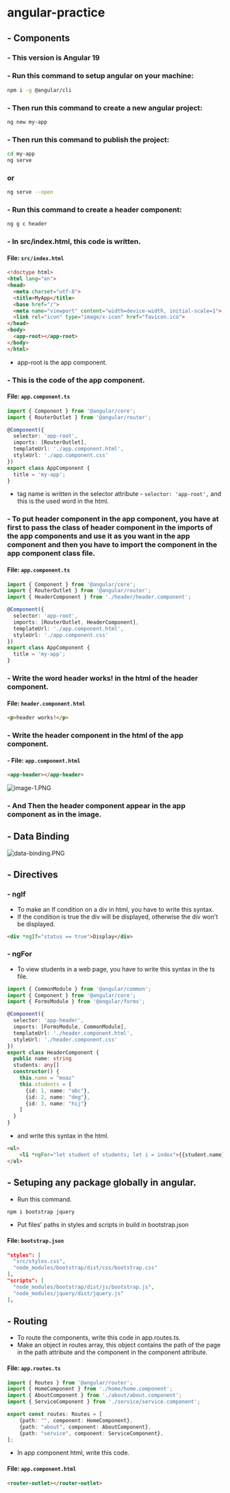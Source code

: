 # angular-practice

## - Components

### - This version is Angular 19
### - Run this command to setup angular on your machine:

```bash
npm i -g @angular/cli
```
### - Then run this command to create a new angular project: 
```bash
ng new my-app
```
### - Then run this command to publish the project:
```bash
cd my-app
ng serve
```
### or
```bash
ng serve --open
```

### - Run this command to create a header component:
```bash
ng g c header
```

### - In src/index.html, this code is written.
#### File: `src/index.html`
```html
<!doctype html>
<html lang="en">
<head>
  <meta charset="utf-8">
  <title>MyApp</title>
  <base href="/">
  <meta name="viewport" content="width=device-width, initial-scale=1">
  <link rel="icon" type="image/x-icon" href="favicon.ico">
</head>
<body>
  <app-root></app-root>
</body>
</html>
```

- app-root is the app component.

### - This is the code of the app component.
#### File: `app.component.ts`
```typescript
import { Component } from '@angular/core';
import { RouterOutlet } from '@angular/router';

@Component({
  selector: 'app-root',
  imports: [RouterOutlet],
  templateUrl: './app.component.html',
  styleUrl: './app.component.css'
})
export class AppComponent {
  title = 'my-app';
}

```

- tag name is written in the selector attribute - ``` selector: 'app-root', ```
and this is the used word in the html.

### - To put header component in the app component, you have at first to pass the class of header component in the imports of the app components and use it as you want in the app component and then you have to import the component in the app component class file.
#### File: `app.component.ts`
```typescript
import { Component } from '@angular/core';
import { RouterOutlet } from '@angular/router';
import { HeaderComponent } from './header/header.component';

@Component({
  selector: 'app-root',
  imports: [RouterOutlet, HeaderComponent],
  templateUrl: './app.component.html',
  styleUrl: './app.component.css'
})
export class AppComponent {
  title = 'my-app';
}
```
### - Write the word header works! in the html of the header component.
#### File: `header.component.html`
```html
<p>header works!</p>

```
### - Write the header component in the html of the app component.
#### - File: `app.component.html`
```html
<app-header></app-header>
```

![image-1.PNG](image-1.PNG)

### - And Then the header component appear in the app component as in the image.

## - Data Binding

![data-binding.PNG](data-binding.PNG)

## - Directives

### - ngIf
- To make an If condition on a div in html, you have to write this syntax.
- If the condition is true the div will be displayed, otherwise the div won't be displayed.
```html
<div *ngIf="status == true">Display</div>
```

### - ngFor
- To view students in a web page, you have to write this syntax in the ts file.
```typescript
import { CommonModule } from '@angular/common';
import { Component } from '@angular/core';
import { FormsModule } from '@angular/forms';

@Component({
  selector: 'app-header',
  imports: [FormsModule, CommonModule],
  templateUrl: './header.component.html',
  styleUrl: './header.component.css'
})
export class HeaderComponent {
  public name: string
  students: any[]
  constructor() {
    this.name = "moaz"
    this.students = [
      {id: 1, name: "abc"},
      {id: 2, name: "deg"},
      {id: 3, name: "hij"}
    ]
  }
}
```
- and write this syntax in the html.

```html
<ul>
    <li *ngFor="let student of students; let i = index">{{student.name}} - {{students.length}}</li>
</ul>
```

## - Setuping any package globally in angular.

- Run this command.

```bash
npm i bootstrap jquery
```

- Put files' paths in styles and scripts in build in bootstrap.json

#### File: `bootstrap.json`

```json
"styles": [
  "src/styles.css",
  "node_modules/bootstrap/dist/css/bootstrap.css"
],
"scripts": [
  "node_modules/bootstrap/dist/js/bootstrap.js",
  "node_modules/jquery/dist/jquery.js"
],

```

## - Routing

- To route the components, write this code in app.routes.ts.
- Make an object in routes array, this object contains the path of the page in the path attribute and the component in the component attribute.

#### File: `app.routes.ts`
```typescript
import { Routes } from '@angular/router';
import { HomeComponent } from './home/home.component';
import { AboutComponent } from './about/about.component';
import { ServiceComponent } from './service/service.component';

export const routes: Routes = [
    {path: "", component: HomeComponent},
    {path: "about", component: AboutComponent},
    {path: "service", component: ServiceComponent},
];

```

- In app component html, write this code.
#### File: `app.component.html`

```html
<router-outlet></router-outlet>
```
